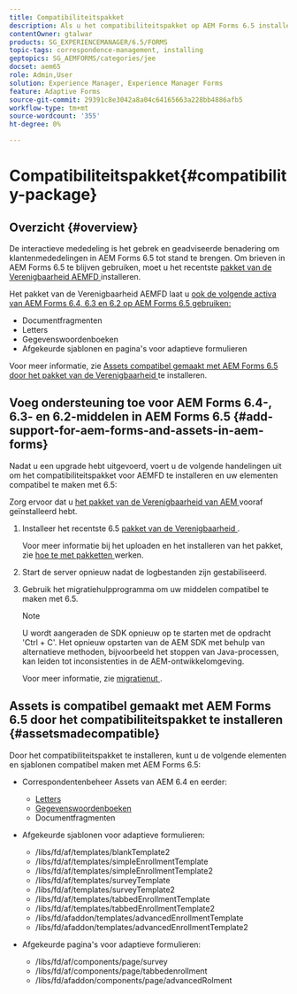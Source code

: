 ```yaml
---
title: Compatibiliteitspakket
description: Als u het compatibiliteitspakket op AEM Forms 6.5 installeert, kunt u de Correspondentenbeheermiddelen van AEM Forms 6.4 en eerdere versies en afgekeurde adaptieve formuliersjablonen en pagina's gebruiken
contentOwner: gtalwar
products: SG_EXPERIENCEMANAGER/6.5/FORMS
topic-tags: correspondence-management, installing
geptopics: SG_AEMFORMS/categories/jee
docset: aem65
role: Admin,User
solution: Experience Manager, Experience Manager Forms
feature: Adaptive Forms
source-git-commit: 29391c8e3042a8a04c64165663a228bb4886afb5
workflow-type: tm+mt
source-wordcount: '355'
ht-degree: 0%

---
```


# Compatibiliteitspakket{#compatibility-package}

## Overzicht {#overview}

De interactieve mededeling is het gebrek en geadviseerde benadering om klantenmededelingen in AEM Forms 6.5 tot stand te brengen. Om brieven in AEM Forms 6.5 te blijven gebruiken, moet u het recentste [ pakket van de Verenigbaarheid AEMFD ](https://helpx.adobe.com/aem-forms/kb/aem-forms-releases.html) installeren.

Het pakket van de Verenigbaarheid AEMFD laat u [ ook de volgende activa van AEM Forms 6.4, 6.3 en 6.2 op AEM Forms 6.5 gebruiken:](../../forms/using/compatibility-package.md#add-support-for-aem-forms-and-assets-in-aem-forms)

* Documentfragmenten
* Letters
* Gegevenswoordenboeken
* Afgekeurde sjablonen en pagina&#39;s voor adaptieve formulieren

Voor meer informatie, zie [ Assets compatibel gemaakt met AEM Forms 6.5 door het pakket van de Verenigbaarheid ](../../forms/using/compatibility-package.md#assetsmadecompatible) te installeren.

## Voeg ondersteuning toe voor AEM Forms 6.4-, 6.3- en 6.2-middelen in AEM Forms 6.5 {#add-support-for-aem-forms-and-assets-in-aem-forms}

Nadat u een upgrade hebt uitgevoerd, voert u de volgende handelingen uit om het compatibiliteitspakket voor AEMFD te installeren en uw elementen compatibel te maken met 6.5:

Zorg ervoor dat u [ het pakket van de Verenigbaarheid van AEM ](https://helpx.adobe.com/aem-forms/kb/aem-forms-releases.html) vooraf geïnstalleerd hebt.

1. Installeer het recentste 6.5 [ pakket van de Verenigbaarheid ](https://helpx.adobe.com/aem-forms/kb/aem-forms-releases.html).

   Voor meer informatie bij het uploaden en het installeren van het pakket, zie [ hoe te met pakketten ](/help/sites-administering/package-manager.md) werken.

1. Start de server opnieuw nadat de logbestanden zijn gestabiliseerd.
1. Gebruik het migratiehulpprogramma om uw middelen compatibel te maken met 6.5.

   >[!NOTE]
   >
   > U wordt aangeraden de SDK opnieuw op te starten met de opdracht &#39;Ctrl + C&#39;. Het opnieuw opstarten van de AEM SDK met behulp van alternatieve methoden, bijvoorbeeld het stoppen van Java-processen, kan leiden tot inconsistenties in de AEM-ontwikkelomgeving.

   Voor meer informatie, zie [ migratienut ](../../forms/using/migration-utility.md).

## Assets is compatibel gemaakt met AEM Forms 6.5 door het compatibiliteitspakket te installeren {#assetsmadecompatible}

Door het compatibiliteitspakket te installeren, kunt u de volgende elementen en sjablonen compatibel maken met AEM Forms 6.5:

* Correspondentenbeheer Assets van AEM 6.4 en eerder:

   * [Letters](../../forms/using/create-letter.md)
   * [Gegevenswoordenboeken](/help/forms/using/data-dictionary.md)
   * Documentfragmenten

* Afgekeurde sjablonen voor adaptieve formulieren:

   * /libs/fd/af/templates/blankTemplate2
   * /libs/fd/af/templates/simpleEnrollmentTemplate
   * /libs/fd/af/templates/simpleEnrollmentTemplate2
   * /libs/fd/af/templates/surveyTemplate
   * /libs/fd/af/templates/surveyTemplate2
   * /libs/fd/af/templates/tabbedEnrollmentTemplate
   * /libs/fd/af/templates/tabbedEnrollmentTemplate2
   * /libs/fd/afaddon/templates/advancedEnrollmentTemplate
   * /libs/fd/afaddon/templates/advancedEnrollmentTemplate2

* Afgekeurde pagina&#39;s voor adaptieve formulieren:

   * /libs/fd/af/components/page/survey
   * /libs/fd/af/components/page/tabbedenrollment
   * /libs/fd/afaddon/components/page/advancedRolment
